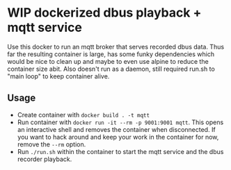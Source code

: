 # WIP dockerized dbus playback + mqtt service

Use this docker to run an mqtt broker that serves recorded dbus data. Thus far the resulting container is large, has some funky dependencies which would be nice to clean up and maybe to even use alpine to reduce the container size abit. Also doesn't run as a daemon, still required run.sh to "main loop" to keep container alive.

## Usage

- Create container with `docker build . -t mqtt`
- Run container with `docker run -it --rm -p 9001:9001 mqtt`. This opens an interactive shell and removes the container when disconnected. If you want to hack around and keep your work in the container for now, remove the `--rm` option.
- Run `./run.sh` within the container to start the mqtt service and the dbus recorder playback.
